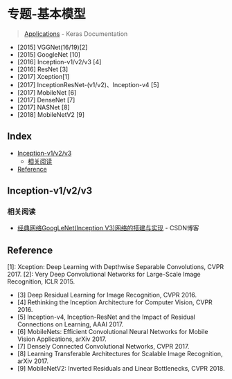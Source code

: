 专题-基本模型
===
> [Applications](https://keras.io/applications/) - Keras Documentation 

- [2015] VGGNet(16/19)[2]
- [2015] GoogleNet [10]
- [2016] Inception-v1/v2/v3 [4]
- [2016] ResNet [3]
- [2017] Xception[1]
- [2017] InceptionResNet-(v1/v2)、Inception-v4 [5]
- [2017] MobileNet [6]
- [2017] DenseNet [7]
- [2017] NASNet [8]
- [2018] MobileNetV2 [9]

Index
---
<!-- TOC -->

- [Inception-v1/v2/v3](#inception-v1v2v3)
    - [相关阅读](#相关阅读)
- [Reference](#reference)

<!-- /TOC -->


## Inception-v1/v2/v3


### 相关阅读
- [经典网络GoogLeNet(Inception V3)网络的搭建与实现](https://blog.csdn.net/loveliuzz/article/details/79135583) - CSDN博客 


## Reference

[1]: Xception: Deep Learning with Depthwise Separable Convolutions, CVPR 2017.
[2]: Very Deep Convolutional Networks for Large-Scale Image Recognition, ICLR 2015.
- [3] Deep Residual Learning for Image Recognition, CVPR 2016.
- [4] Rethinking the Inception Architecture for Computer Vision, CVPR 2016.
- [5] Inception-v4, Inception-ResNet and the Impact of Residual Connections on Learning, AAAI 2017.
- [6] MobileNets: Efficient Convolutional Neural Networks for Mobile Vision Applications, arXiv 2017.
- [7] Densely Connected Convolutional Networks, CVPR 2017.
- [8] Learning Transferable Architectures for Scalable Image Recognition, arXiv 2017.
- [9] MobileNetV2: Inverted Residuals and Linear Bottlenecks, CVPR 2018.